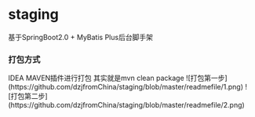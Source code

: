 # staging

基于SpringBoot2.0 + MyBatis Plus后台脚手架 

<h3>打包方式</h3>
IDEA MAVEN插件进行打包  
其实就是mvn clean package    
![打包第一步](https://github.com/dzjfromChina/staging/blob/master/readmefile/1.png)
![打包第二步](https://github.com/dzjfromChina/staging/blob/master/readmefile/2.png)

